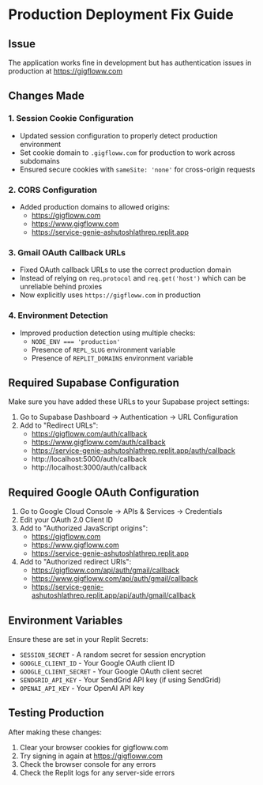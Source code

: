 # Production Deployment Fix Guide

## Issue
The application works fine in development but has authentication issues in production at https://gigfloww.com

## Changes Made

### 1. Session Cookie Configuration
- Updated session configuration to properly detect production environment
- Set cookie domain to `.gigfloww.com` for production to work across subdomains
- Ensured secure cookies with `sameSite: 'none'` for cross-origin requests

### 2. CORS Configuration
- Added production domains to allowed origins:
  - https://gigfloww.com
  - https://www.gigfloww.com
  - https://service-genie-ashutoshlathrep.replit.app

### 3. Gmail OAuth Callback URLs
- Fixed OAuth callback URLs to use the correct production domain
- Instead of relying on `req.protocol` and `req.get('host')` which can be unreliable behind proxies
- Now explicitly uses `https://gigfloww.com` in production

### 4. Environment Detection
- Improved production detection using multiple checks:
  - `NODE_ENV === 'production'`
  - Presence of `REPL_SLUG` environment variable
  - Presence of `REPLIT_DOMAINS` environment variable

## Required Supabase Configuration

Make sure you have added these URLs to your Supabase project settings:

1. Go to Supabase Dashboard → Authentication → URL Configuration
2. Add to "Redirect URLs":
   - https://gigfloww.com/auth/callback
   - https://www.gigfloww.com/auth/callback
   - https://service-genie-ashutoshlathrep.replit.app/auth/callback
   - http://localhost:5000/auth/callback
   - http://localhost:3000/auth/callback

## Required Google OAuth Configuration

1. Go to Google Cloud Console → APIs & Services → Credentials
2. Edit your OAuth 2.0 Client ID
3. Add to "Authorized JavaScript origins":
   - https://gigfloww.com
   - https://www.gigfloww.com
   - https://service-genie-ashutoshlathrep.replit.app
4. Add to "Authorized redirect URIs":
   - https://gigfloww.com/api/auth/gmail/callback
   - https://www.gigfloww.com/api/auth/gmail/callback
   - https://service-genie-ashutoshlathrep.replit.app/api/auth/gmail/callback

## Environment Variables

Ensure these are set in your Replit Secrets:
- `SESSION_SECRET` - A random secret for session encryption
- `GOOGLE_CLIENT_ID` - Your Google OAuth client ID
- `GOOGLE_CLIENT_SECRET` - Your Google OAuth client secret
- `SENDGRID_API_KEY` - Your SendGrid API key (if using SendGrid)
- `OPENAI_API_KEY` - Your OpenAI API key

## Testing Production

After making these changes:
1. Clear your browser cookies for gigfloww.com
2. Try signing in again at https://gigfloww.com
3. Check the browser console for any errors
4. Check the Replit logs for any server-side errors